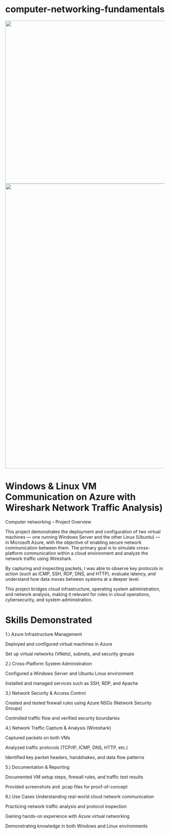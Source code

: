 # computer-networking-fundamentals

<p align="center">

<img width="1030" height="515" alt="image" src="https://github.com/user-attachments/assets/16d4a0b1-0d27-4149-8e40-ca57f769a3bf" />

<img width="1600" height="900" alt="image" src="https://github.com/user-attachments/assets/09971a7b-dd02-43ed-82c0-c5a9f91e767f" />

</p>

<h1>Windows & Linux VM Communication on Azure with Wireshark Network Traffic Analysis)</h1>

Computer networking – Project Overview

This project demonstrates the deployment and configuration of two virtual machines — one running Windows Server and the other Linux (Ubuntu) — in Microsoft Azure, with the objective of enabling secure network communication between them. The primary goal is to simulate cross-platform communication within a cloud environment and analyze the network traffic using Wireshark.

By capturing and inspecting packets, I was able to observe key protocols in action (such as ICMP, SSH, RDP, DNS, and HTTP), evaluate latency, and understand how data moves between systems at a deeper level.

This project bridges cloud infrastructure, operating system administration, and network analysis, making it relevant for roles in cloud operations, cybersecurity, and system administration.


<h1>Skills Demonstrated</h1>

1.) Azure Infrastructure Management

Deployed and configured virtual machines in Azure

Set up virtual networks (VNets), subnets, and security groups

2.) Cross-Platform System Administration

Configured a Windows Server and Ubuntu Linux environment

Installed and managed services such as SSH, RDP, and Apache

3.) Network Security & Access Control

Created and tested firewall rules using Azure NSGs (Network Security Groups)

Controlled traffic flow and verified security boundaries

4.) Network Traffic Capture & Analysis (Wireshark)

Captured packets on both VMs

Analyzed traffic protocols (TCP/IP, ICMP, DNS, HTTP, etc.)

Identified key packet headers, handshakes, and data flow patterns

5.) Documentation & Reporting

Documented VM setup steps, firewall rules, and traffic test results

Provided screenshots and .pcap files for proof-of-concept

6.) Use Cases
Understanding real-world cloud network communication

Practicing network traffic analysis and protocol inspection

Gaining hands-on experience with Azure virtual networking

Demonstrating knowledge in both Windows and Linux environments




<br />
